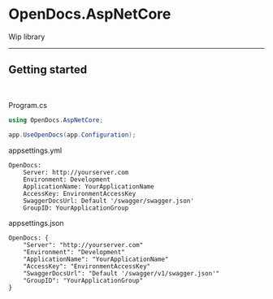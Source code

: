 <h1> OpenDocs.AspNetCore</h1>

<p>Wip library</p>

<hr>

<h2><strong>Getting started</strong></h2><br>

<span>Program.cs</span>
```C#
using OpenDocs.AspNetCore;

app.UseOpenDocs(app.Configuration);
```

<span>appsettings.yml</span>
```yml#
OpenDocs:
    Server: http://yourserver.com
    Environment: Development
    ApplicationName: YourApplicationName
    AccessKey: EnvironmentAccessKey
    SwaggerDocsUrl: Default '/swagger/swagger.json'
    GroupID: YourApplicationGroup 
```
<span>appsettings.json</span>
```json#
OpenDocs: {
    "Server": "http://yourserver.com"
    "Environment": "Development"
    "ApplicationName": "YourApplicationName"
    "AccessKey": "EnvironmentAccessKey"
    "SwaggerDocsUrl": "Default '/swagger/v1/swagger.json'"
    "GroupID": "YourApplicationGroup"
} 
```